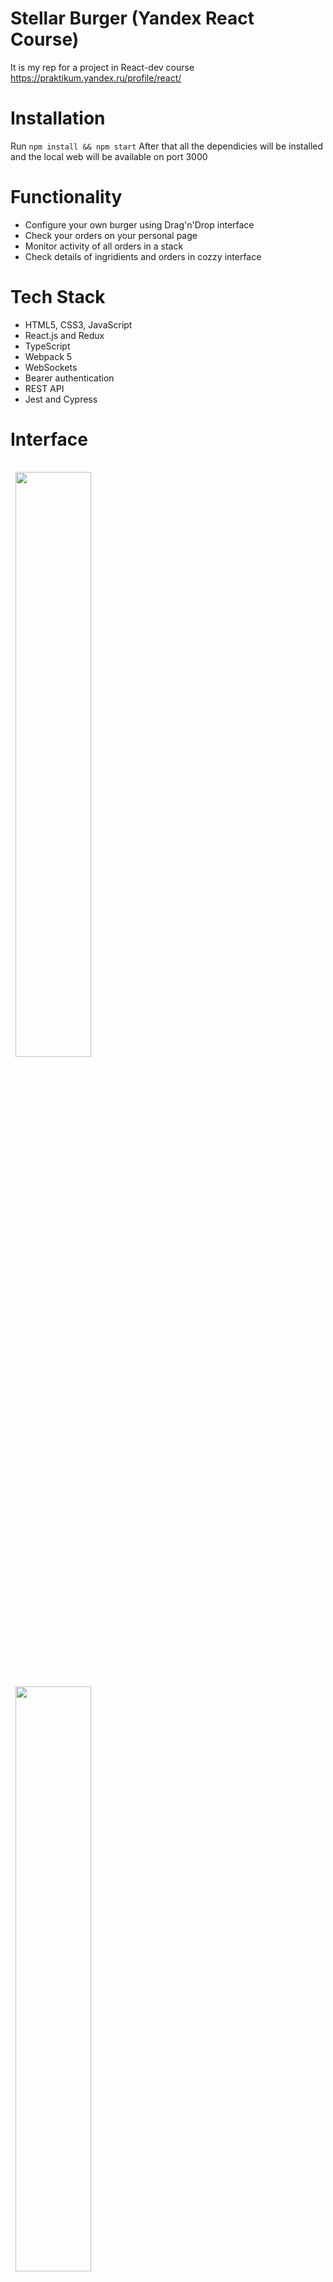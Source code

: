 # Stellar Burger (Yandex React Course)
It is my rep for a project in React-dev course
https://praktikum.yandex.ru/profile/react/

# Installation
Run `npm install && npm start`
After that all the dependicies will be installed and the local web will be available on port 3000

# Functionality
* Configure your own burger using Drag'n'Drop interface
* Check your orders on your personal page
* Monitor activity of all orders in a stack
* Check details of ingridients and orders in cozzy interface

# Tech Stack
* HTML5, CSS3, JavaScript
* React.js and Redux
* TypeScript
* Webpack 5
* WebSockets
* Bearer authentication
* REST API
* Jest and Cypress

# Interface
<div>
  <img style="margin:1rem 0.5rem"  width=49% src="https://user-images.githubusercontent.com/72499342/122996275-5db9da80-d3b3-11eb-940b-6f853541aada.png" />
  <img style="margin:1rem 0.5rem" width=49% src="https://user-images.githubusercontent.com/72499342/122996339-70341400-d3b3-11eb-9960-0d92e04c0eb0.png" />
</div>
<div>
  <img style="margin:1rem 0.5rem"  width=49% src="https://user-images.githubusercontent.com/72499342/122996385-7b873f80-d3b3-11eb-8843-9aaf1d66d833.png" />
  <img style="margin:1rem 0.5rem" width=49% src="https://user-images.githubusercontent.com/72499342/122996440-8b9f1f00-d3b3-11eb-920c-475f50b4b24a.png" />
</div>
<br>

# Plans and status
I am waiting for a review on TS.
Finally, my first completely ever finished pet project!

